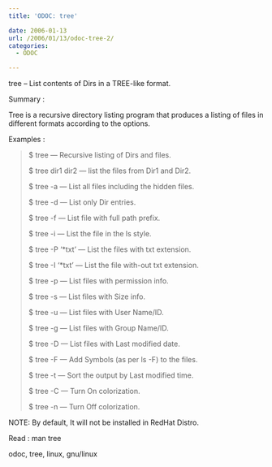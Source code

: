 ```yaml
---
title: 'ODOC: tree'

date: 2006-01-13
url: /2006/01/13/odoc-tree-2/
categories:
  - ODOC

---
```

tree &#8211; List contents of Dirs in a TREE-like format.

Summary :

Tree is a recursive directory listing program that produces a listing of files in different formats according to the options.

Examples :

> $ tree &#8212; Recursive listing of Dirs and files.
> 
> $ tree dir1 dir2 &#8212; list the files from Dir1 and Dir2.
> 
> $ tree -a &#8212; List all files including the hidden files.
> 
> $ tree -d &#8212; List only Dir entries.
> 
> $ tree -f &#8212; List file with full path prefix.
> 
> $ tree -i &#8212; List the file in the ls style.
> 
> $ tree -P &#8216;*txt&#8217; &#8212; List the files with txt extension.
> 
> $ tree -I &#8216;*txt&#8217; &#8212; List the file with-out txt extension.
> 
> $ tree -p &#8212; List files with permission info.
> 
> $ tree -s &#8212; List files with Size info.
> 
> $ tree -u &#8212; List files with User Name/ID.
> 
> $ tree -g &#8212; List files with Group Name/ID.
> 
> $ tree -D &#8212; List files with Last modified date.
> 
> $ tree -F &#8212; Add Symbols (as per ls -F) to the files.
> 
> $ tree -t &#8212; Sort the output by Last modified time.
> 
> $ tree -C &#8212; Turn On colorization.
> 
> $ tree -n &#8212; Turn Off colorization.

NOTE: By default, It will not be installed in RedHat Distro.

Read : man tree

<tags>odoc, tree, linux, gnu/linux</tags>